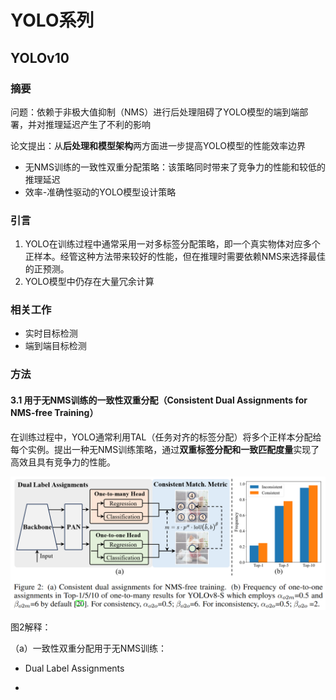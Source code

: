 # YOLO系列

## YOLOv10

### 摘要

问题：依赖于非极大值抑制（NMS）进行后处理阻碍了YOLO模型的端到端部署，并对推理延迟产生了不利的影响

论文提出：从**后处理和模型架构**两方面进一步提高YOLO模型的性能效率边界

- 无NMS训练的一致性双重分配策略：该策略同时带来了竞争力的性能和较低的推理延迟
- 效率-准确性驱动的YOLO模型设计策略

### 引言

1. YOLO在训练过程中通常采用一对多标签分配策略，即一个真实物体对应多个正样本。经管这种方法带来较好的性能，但在推理时需要依赖NMS来选择最佳的正预测。
2. YOLO模型中仍存在大量冗余计算

### 相关工作

- 实时目标检测
- 端到端目标检测

### 方法

#### 3.1 用于无NMS训练的一致性双重分配（Consistent Dual Assignments for NMS-free Training）

在训练过程中，YOLO通常利用TAL（任务对齐的标签分配）将多个正样本分配给每个实例。提出一种无NMS训练策略，通过**双重标签分配和一致匹配度量**实现了高效且具有竞争力的性能。

![1720077746158](.\assets\1720077746158.png)

图2解释：

（a）一致性双重分配用于无NMS训练：

- Dual Label Assignments

- 